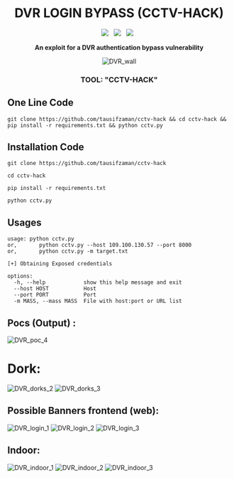 <div align=center>
	
# DVR LOGIN BYPASS (CCTV-HACK)
<p>
 <img src="https://img.shields.io/github/stars/tausifzaman/cctv-hack?color=%23DF0067&style=for-the-badge"/> &nbsp;
 <img src="https://img.shields.io/github/forks/tausifzaman/cctv-hack?color=%239999FF&style=for-the-badge"/> &nbsp;
 <img src="https://img.shields.io/github/license/tausifzaman/cctv-hack?color=%23E8E8E8&style=for-the-badge"/> &nbsp;
</p>
<strong>  
 An exploit for a DVR authentication bypass vulnerability
</strong>
<br>

![DVR_wall](screenshot/videowall.jpg) 

### TOOL: "CCTV-HACK"
</div>

## One Line Code 
```
git clone https://github.com/tausifzaman/cctv-hack && cd cctv-hack && pip install -r requirements.txt && python cctv.py
```
## Installation Code
```
git clone https://github.com/tausifzaman/cctv-hack
 ```

 ```
cd cctv-hack
 ```
```
pip install -r requirements.txt
 ```

```
python cctv.py
 ```


## Usages 

	usage: python cctv.py
    or,       python cctv.py --host 109.100.130.57 --port 8000
    or,       python cctv.py -m target.txt

	[+] Obtaining Exposed credentials

    options:
      -h, --help            show this help message and exit
      --host HOST           Host
      --port PORT           Port
      -m MASS, --mass MASS  File with host:port or URL list


## Pocs (Output) :
![DVR_poc_4](screenshot/output.jpg)
# Dork:

![DVR_dorks_2](screenshot/d1.jpg)
![DVR_dorks_3](screenshot/d2.png)

## Possible Banners frontend (web):
![DVR_login_1](screenshot/login1.jpg)
![DVR_login_2](screenshot/login2.jpg)
![DVR_login_3](screenshot/login3.jpg)

## Indoor:
![DVR_indoor_1](screenshot/in.jpg)
![DVR_indoor_2](screenshot/in1.jpg)
![DVR_indoor_3](screenshot/in2.jpg)
